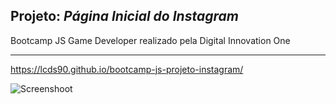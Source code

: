 ## Projeto: *Página Inicial do Instagram*
Bootcamp JS Game Developer realizado pela Digital Innovation One

_______________________________________________________________________
https://lcds90.github.io/bootcamp-js-projeto-instagram/

![Screenshoot](https://raw.githubusercontent.com/lcds90/bootcamp-js-game-developer/main/projeto-instagram/img/screencapture.png?token=AKT7QT6LWSHXI72W6ZL3HPDAELZ2G)
